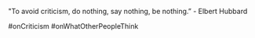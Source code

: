 "To avoid criticism, do nothing, say nothing, be nothing.” - Elbert Hubbard

#onCriticism #onWhatOtherPeopleThink
